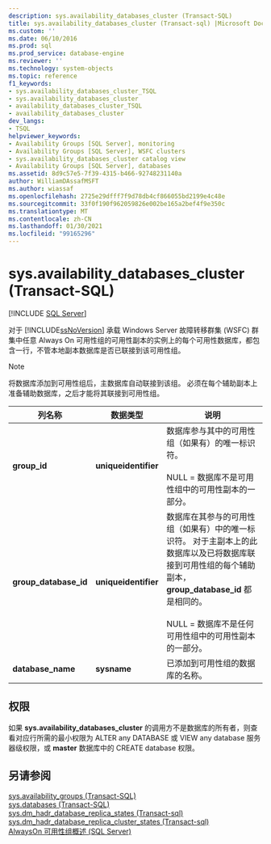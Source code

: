 ```yaml
---
description: sys.availability_databases_cluster (Transact-SQL)
title: sys.availability_databases_cluster (Transact-sql) |Microsoft Docs
ms.custom: ''
ms.date: 06/10/2016
ms.prod: sql
ms.prod_service: database-engine
ms.reviewer: ''
ms.technology: system-objects
ms.topic: reference
f1_keywords:
- sys.availability_databases_cluster_TSQL
- sys.availability_databases_cluster
- availability_databases_cluster_TSQL
- availability_databases_cluster
dev_langs:
- TSQL
helpviewer_keywords:
- Availability Groups [SQL Server], monitoring
- Availability Groups [SQL Server], WSFC clusters
- sys.availability_databases_cluster catalog view
- Availability Groups [SQL Server], databases
ms.assetid: 8d9c57e5-7f39-4315-b466-92748231140a
author: WilliamDAssafMSFT
ms.author: wiassaf
ms.openlocfilehash: 2725e29dfff7f9d78db4cf866055bd2199e4c48e
ms.sourcegitcommit: 33f0f190f962059826e002be165a2bef4f9e350c
ms.translationtype: MT
ms.contentlocale: zh-CN
ms.lasthandoff: 01/30/2021
ms.locfileid: "99165296"
---
```

# <a name="sysavailability_databases_cluster-transact-sql"></a>sys.availability_databases_cluster (Transact-SQL)
[!INCLUDE [SQL Server](../../includes/applies-to-version/sqlserver.md)]

  对于 [!INCLUDE[ssNoVersion](../../includes/ssnoversion-md.md)] 承载 Windows Server 故障转移群集 (WSFC) 群集中任意 Always On 可用性组的可用性副本的实例上的每个可用性数据库，都包含一行，不管本地副本数据库是否已联接到该可用性组。  
  
> [!NOTE]  
>  将数据库添加到可用性组后，主数据库自动联接到该组。 必须在每个辅助副本上准备辅助数据库，之后才能将其联接到可用性组。   
  
|列名称|数据类型|说明|  
|-----------------|---------------|-----------------|  
|**group_id**|**uniqueidentifier**|数据库参与其中的可用性组（如果有）的唯一标识符。<br /><br /> NULL = 数据库不是可用性组中的可用性副本的一部分。|  
|**group_database_id**|**uniqueidentifier**|数据库在其参与的可用性组（如果有）中的唯一标识符。 对于主副本上的此数据库以及已将数据库联接到可用性组的每个辅助副本， **group_database_id** 都是相同的。<br /><br /> NULL = 数据库不是任何可用性组中的可用性副本的一部分。|  
|**database_name**|**sysname**|已添加到可用性组的数据库的名称。|  
  
## <a name="permissions"></a>权限  
 如果 **sys.availability_databases_cluster** 的调用方不是数据库的所有者，则查看对应行所需的最小权限为 ALTER any DATABASE 或 VIEW any database 服务器级权限，或 **master** 数据库中的 CREATE database 权限。  
  
## <a name="see-also"></a>另请参阅  
 [sys.availability_groups (Transact-SQL)](../../relational-databases/system-catalog-views/sys-availability-groups-transact-sql.md)   
 [sys.databases (Transact-SQL)](../../relational-databases/system-catalog-views/sys-databases-transact-sql.md)   
 [sys.dm_hadr_database_replica_states &#40;Transact-sql&#41;](../../relational-databases/system-dynamic-management-views/sys-dm-hadr-database-replica-states-transact-sql.md)   
 [sys.dm_hadr_database_replica_cluster_states &#40;Transact-sql&#41;](../../relational-databases/system-dynamic-management-views/sys-dm-hadr-database-replica-cluster-states-transact-sql.md)   
 [AlwaysOn 可用性组概述 (SQL Server)](../../database-engine/availability-groups/windows/overview-of-always-on-availability-groups-sql-server.md)  
  
  
